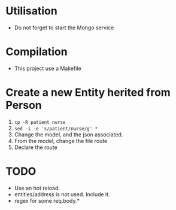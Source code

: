 # Utilisation
* Do not forget to start the Mongo service

# Compilation
* This project use a Makefile

# Create a new Entity herited from Person
1. `cp -R patient nurse`
2. `sed -i -e 's/patient/nurse/g' *`
3. Change the model, and the json associated.
4. From the model, change the file route
4. Declare the route

# TODO
* Use an hot reload.
* entities/address is not used. Include it.
* regex for some req.body.*
